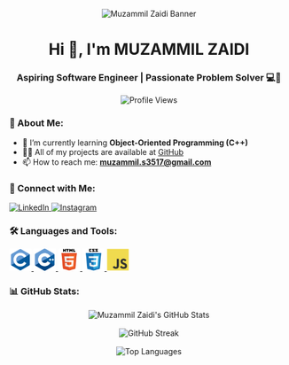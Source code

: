 <!-- Banner Image -->
<p align="center">
  <img src="https://your-banner-image-url.com" alt="Muzammil Zaidi Banner">
</p>

<!-- Title -->
<h1 align="center">Hi 👋, I'm MUZAMMIL ZAIDI</h1>
<h3 align="center">Aspiring Software Engineer | Passionate Problem Solver 💻🚀</h3>

<!-- Profile Views Counter -->
<p align="center"> 
  <img src="https://komarev.com/ghpvc/?username=muzammil-zaidi&label=Profile%20views&color=0e75b6&style=flat" alt="Profile Views" />
</p>

<!-- About Me -->
### 🚀 About Me:
- 🌱 I’m currently learning **Object-Oriented Programming (C++)**
- 👨‍💻 All of my projects are available at [GitHub](https://github.com/muzammil-zaidi)
- 📫 How to reach me: **muzammil.s3517@gmail.com**

<!-- Social Media Links -->
### 📢 Connect with Me:
<p align="left">
  <a href="https://linkedin.com/in/muzammil-zaidi-841237300" target="_blank">
    <img src="https://img.shields.io/badge/LinkedIn-0077B5?style=for-the-badge&logo=linkedin&logoColor=white" alt="LinkedIn">
  </a>
  <a href="https://instagram.com/muzammil_xaidi" target="_blank">
    <img src="https://img.shields.io/badge/Instagram-E4405F?style=for-the-badge&logo=instagram&logoColor=white" alt="Instagram">
  </a>
</p>

<!-- Skills & Technologies -->
### 🛠️ Languages and Tools:
<p align="left">
  <a href="https://www.cprogramming.com/" target="_blank"> <img src="https://raw.githubusercontent.com/devicons/devicon/master/icons/c/c-original.svg" alt="C" width="40" height="40"/> </a>
  <a href="https://www.w3schools.com/cpp/" target="_blank"> <img src="https://raw.githubusercontent.com/devicons/devicon/master/icons/cplusplus/cplusplus-original.svg" alt="C++" width="40" height="40"/> </a>
  <a href="https://www.w3.org/html/" target="_blank"> <img src="https://raw.githubusercontent.com/devicons/devicon/master/icons/html5/html5-original-wordmark.svg" alt="HTML" width="40" height="40"/> </a>
  <a href="https://www.w3schools.com/css/" target="_blank"> <img src="https://raw.githubusercontent.com/devicons/devicon/master/icons/css3/css3-original-wordmark.svg" alt="CSS" width="40" height="40"/> </a>
  <a href="https://developer.mozilla.org/en-US/docs/Web/JavaScript" target="_blank"> <img src="https://raw.githubusercontent.com/devicons/devicon/master/icons/javascript/javascript-original.svg" alt="JavaScript" width="40" height="40"/> </a>
</p>

<!-- GitHub Stats -->
### 📊 GitHub Stats:
<p align="center">
  <img align="center" src="https://github-readme-stats.vercel.app/api?username=muzammil-zaidi&show_icons=true&theme=react&hide_border=true" alt="Muzammil Zaidi's GitHub Stats" />
</p>
<p align="center">
  <img align="center" src="https://github-readme-streak-stats.herokuapp.com/?user=muzammil-zaidi&theme=react&hide_border=true" alt="GitHub Streak" />
</p>
<p align="center">
  <img align="center" src="https://github-readme-stats.vercel.app/api/top-langs?username=muzammil-zaidi&show_icons=true&locale=en&layout=compact&theme=react" alt="Top Languages" />
</p>
